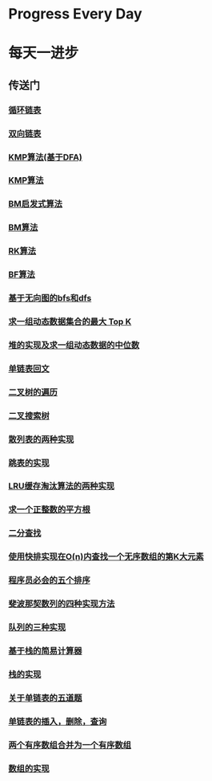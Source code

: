 # Progress Every Day
# 每天一进步

## 传送门

### [循环链表](https://github.com/chaoaiqi/study/blob/master/java/src/juejin/lc/linkedList/CircleLinkList.java)
### [双向链表](https://github.com/chaoaiqi/study/blob/master/java/src/juejin/lc/linkedList/DulLinkList.java)
### [KMP算法(基于DFA)](https://github.com/chaoaiqi/study/blob/master/java/src/juejin/lc/string/KMPByDFA.java)
### [KMP算法](https://github.com/chaoaiqi/study/blob/master/java/src/juejin/lc/string/KMPArithmetic.java)
### [BM启发式算法](https://github.com/chaoaiqi/study/blob/master/java/src/juejin/lc/string/BoyerMoore.java)
### [BM算法](https://github.com/chaoaiqi/study/blob/master/java/src/juejin/lc/string/BMArithmetic.java)
### [RK算法](https://github.com/chaoaiqi/study/blob/master/java/src/juejin/lc/string/RKArithmetic.java)
### [BF算法](https://github.com/chaoaiqi/study/blob/master/java/src/juejin/lc/string/BFArithmetic.java)
### [基于无向图的bfs和dfs](https://github.com/chaoaiqi/study/blob/master/java/src/juejin/lc/graph/Graph.java)
### [求一组动态数据集合的最大 Top K](https://github.com/chaoaiqi/study/blob/master/java/src/juejin/lc/leetCode/GetTopKArrays.java)
### [堆的实现及求一组动态数据的中位数](https://github.com/chaoaiqi/study/tree/master/java/src/juejin/lc/heap)
### [单链表回文](https://github.com/chaoaiqi/study/blob/master/java/src/juejin/lc/leetCode/Palindrome.java)
### [二叉树的遍历](https://github.com/chaoaiqi/study/blob/master/java/src/juejin/lc/tree/TraversalTree.java)
### [二叉搜索树](https://github.com/chaoaiqi/study/blob/master/java/src/juejin/lc/tree/BinarySearchTree.java)
### [散列表的两种实现](https://github.com/chaoaiqi/study/tree/master/java/src/juejin/lc/hashTable)
### [跳表的实现](https://github.com/chaoaiqi/study/blob/master/java/src/juejin/lc/linkedList/SkipList.java)
### [LRU缓存淘汰算法的两种实现](https://github.com/chaoaiqi/study/tree/master/java/src/juejin/lc/lruAlgo)
### [求一个正整数的平方根](https://github.com/chaoaiqi/study/blob/master/java/src/juejin/lc/leetCode/SqrtSolution.java)
### [二分查找](https://github.com/chaoaiqi/study/blob/master/java/src/juejin/lc/search/BinarySearch.java)
### [ 使用快排实现在O(n)内查找一个无序数组的第K大元素](https://github.com/chaoaiqi/study/blob/master/java/src/juejin/lc/leetCode/FindKthLargest.java)
### [程序员必会的五个排序](https://github.com/chaoaiqi/study/blob/master/java/src/juejin/lc/sorts/BaseSort.java)
### [斐波那契数列的四种实现方法](https://github.com/chaoaiqi/study/blob/master/java/src/juejin/lc/recursion/Recursion.java)
### [队列的三种实现](https://github.com/chaoaiqi/study/tree/master/java/src/juejin/lc/queue)
### [基于栈的简易计算器](https://github.com/chaoaiqi/study/blob/master/java/src/juejin/lc/stack/SimpleCalculator.java)
### [栈的实现](https://github.com/chaoaiqi/study/tree/master/java/src/juejin/lc/stack)
### [关于单链表的五道题](https://github.com/chaoaiqi/study/blob/master/java/src/juejin/lc/linkedList/LinkedListAlgo.java)
### [单链表的插入，删除，查询](https://github.com/chaoaiqi/study/blob/master/java/src/juejin/lc/linkedList/SinglyLinkedList.java)
### [两个有序数组合并为一个有序数组](https://github.com/chaoaiqi/study/blob/master/java/src/juejin/lc/arithmetic/MergeArrays.java)
### [数组的实现](https://github.com/chaoaiqi/study/blob/master/java/src/juejin/lc/arithmetic/Array.java)